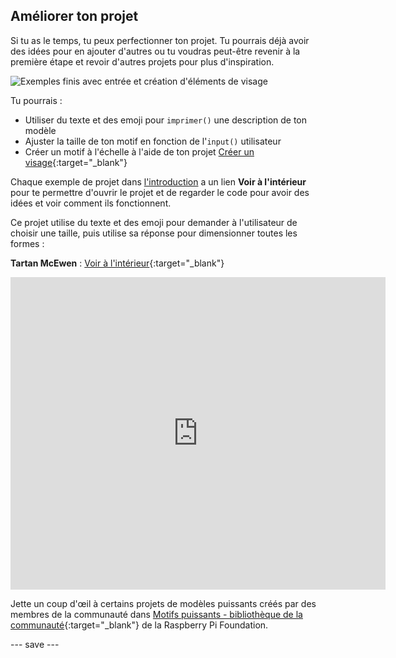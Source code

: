 ## Améliorer ton projet

Si tu as le temps, tu peux perfectionner ton projet. Tu pourrais déjà avoir des idées pour en ajouter d'autres ou tu voudras peut-être revenir à la première étape et revoir d'autres projets pour plus d'inspiration.

![Exemples finis avec entrée et création d'éléments de visage](images/upgrade.gif)

Tu pourrais :
- Utiliser du texte et des emoji pour `imprimer()` une description de ton modèle
- Ajuster la taille de ton motif en fonction de l'`input()` utilisateur
- Créer un motif à l'échelle à l'aide de ton projet [Créer un visage](https://projects.raspberrypi.org/fr-FR/projects/make-a-face){:target="_blank"}

Chaque exemple de projet dans [l'introduction](.) a un lien **Voir à l'intérieur** pour te permettre d'ouvrir le projet et de regarder le code pour avoir des idées et voir comment ils fonctionnent.

Ce projet utilise du texte et des emoji pour demander à l'utilisateur de choisir une taille, puis utilise sa réponse pour dimensionner toutes les formes :

**Tartan McEwen** : [Voir à l'intérieur](https://trinket.io/python/731a735456){:target="_blank"}
<div class="trinket">
  <iframe src="https://trinket.io/embed/python/731a735456?outputOnly=true&start=result" width="600" height="500" frameborder="0" marginwidth="0" marginheight="0" allowfullscreen>
  </iframe>
</div>

Jette un coup d'œil à certains projets de modèles puissants créés par des membres de la communauté dans [Motifs puissants - bibliothèque de la communauté](https://wke.lt/w/s/yyNPQT){:target="_blank"} de la Raspberry Pi Foundation.

--- save ---

